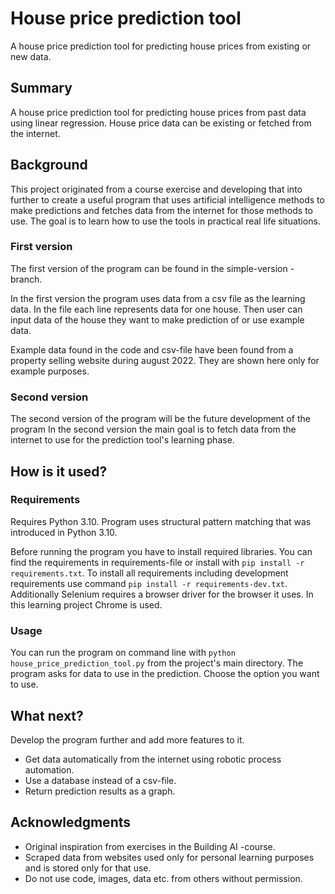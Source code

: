# House price prediction tool

A house price prediction tool for predicting house prices from existing or new data.

## Summary

A house price prediction tool for predicting house prices from past data using linear regression. House price data can be existing or fetched from the internet.

## Background

This project originated from a course exercise and developing that into further to create a useful program that uses artificial intelligence methods to make predictions and fetches data from the internet for those methods to use. The goal is to learn how to use the tools in practical real life situations.

### First version

The first version of the program can be found in the simple-version -branch.

In the first version the program uses data from a csv file as the learning data. In the file each line represents data for one house. Then user can input data of the house they want to make prediction of or use example data.

Example data found in the code and csv-file have been found from a property selling website during august 2022. They are shown here only for example purposes.

### Second version

The second version of the program will be the future development of the program In the second version the main goal is to fetch data from the internet to use for the prediction tool's learning phase.

## How is it used?

### Requirements

Requires Python 3.10. Program uses structural pattern matching that was introduced in Python 3.10. 

Before running the program you have to install required libraries. You can find the requirements in requirements-file or install with ``pip install -r requirements.txt``. To install all requirements including development requirements use command ``pip install -r requirements-dev.txt``. Additionally Selenium requires a browser driver for the browser it uses. In this learning project Chrome is used.

### Usage

You can run the program on command line with ``python house_price_prediction_tool.py`` from the project's main directory. The program asks for data to use in the prediction. Choose the option you want to use.

## What next?

Develop the program further and add more features to it.
* Get data automatically from the internet using robotic process automation.
* Use a database instead of a csv-file.
* Return prediction results as a graph.

## Acknowledgments

* Original inspiration from exercises in the Building AI -course.
* Scraped data from websites used only for personal learning purposes and is stored only for that use.
* Do not use code, images, data etc. from others without permission.
